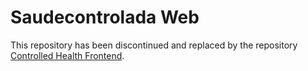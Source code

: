 # Saudecontrolada Web

This repository has been discontinued and replaced by the repository [Controlled Health Frontend](https://github.com/peimelo/controlled-health-frontend).
